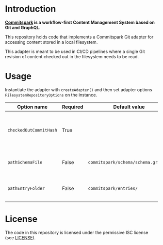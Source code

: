 # Introduction

**[Commitspark](https://commitspark.com) is a workflow-first Content Management System based on Git and GraphQL.**

This repository holds code that implements a Commitspark Git adapter for accessing content stored in a local filesystem.

This adapter is meant to be used in CI/CD pipelines where a single Git revision of content checked out in the filesystem
needs to be read.

# Usage

Instantiate the adapter with `createAdapter()` and then set adapter options `FilesystemRepositoryOptions` on the
instance.

| Option name            | Required | Default value                       | Description                                                 |
|------------------------|----------|-------------------------------------|-------------------------------------------------------------|
| `checkedOutCommitHash` | True     |                                     | Git hash / revision currently checked out in the filesystem |
| `pathSchemaFile`       | False    | `commitspark/schema/schema.graphql` | Path to schema file in repository                           |
| `pathEntryFolder`      | False    | `commitspark/entries/`              | Path to folder for content entries                          |

# License

The code in this repository is licensed under the permissive ISC license (see [LICENSE](LICENSE)).
